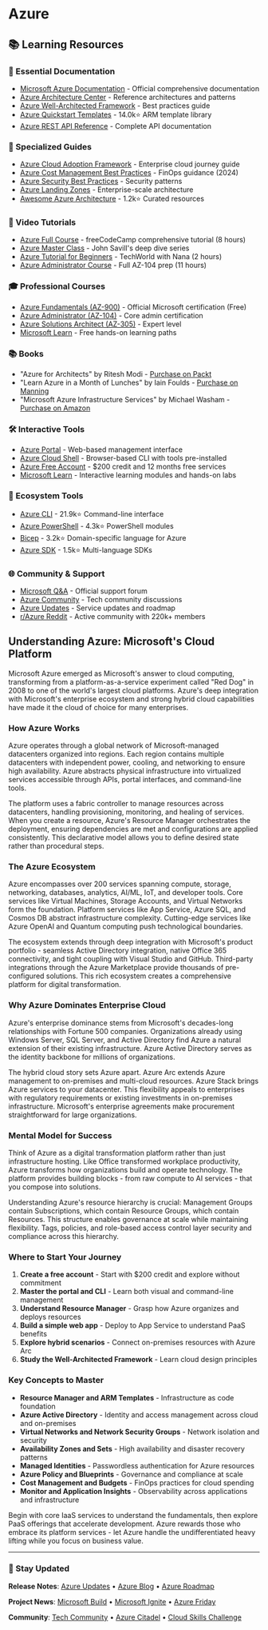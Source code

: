 # Azure

## 📚 Learning Resources

### 📖 Essential Documentation
- [Microsoft Azure Documentation](https://learn.microsoft.com/en-us/azure/) - Official comprehensive documentation
- [Azure Architecture Center](https://learn.microsoft.com/en-us/azure/architecture/) - Reference architectures and patterns
- [Azure Well-Architected Framework](https://learn.microsoft.com/en-us/azure/architecture/framework/) - Best practices guide
- [Azure Quickstart Templates](https://github.com/Azure/azure-quickstart-templates) - 14.0k⭐ ARM template library
- [Azure REST API Reference](https://learn.microsoft.com/en-us/rest/api/azure/) - Complete API documentation

### 📝 Specialized Guides
- [Azure Cloud Adoption Framework](https://learn.microsoft.com/en-us/azure/cloud-adoption-framework/) - Enterprise cloud journey guide
- [Azure Cost Management Best Practices](https://learn.microsoft.com/en-us/azure/cost-management-billing/costs/cost-mgt-best-practices) - FinOps guidance (2024)
- [Azure Security Best Practices](https://learn.microsoft.com/en-us/azure/security/fundamentals/best-practices-and-patterns) - Security patterns
- [Azure Landing Zones](https://learn.microsoft.com/en-us/azure/cloud-adoption-framework/ready/landing-zone/) - Enterprise-scale architecture
- [Awesome Azure Architecture](https://github.com/lukemurraynz/awesome-azure-architecture) - 1.2k⭐ Curated resources

### 🎥 Video Tutorials
- [Azure Full Course](https://www.youtube.com/watch?v=NKEFWyqJ5XA) - freeCodeCamp comprehensive tutorial (8 hours)
- [Azure Master Class](https://www.youtube.com/playlist?list=PLlVtbbG169nGlGPWs9xaLKT-vqfxdtA1o) - John Savill's deep dive series
- [Azure Tutorial for Beginners](https://www.youtube.com/watch?v=NKEFWyqJ5XA) - TechWorld with Nana (2 hours)
- [Azure Administrator Course](https://www.youtube.com/watch?v=10PbGbTUSAg) - Full AZ-104 prep (11 hours)

### 🎓 Professional Courses
- [Azure Fundamentals (AZ-900)](https://learn.microsoft.com/en-us/learn/certifications/azure-fundamentals/) - Official Microsoft certification (Free)
- [Azure Administrator (AZ-104)](https://learn.microsoft.com/en-us/learn/certifications/azure-administrator/) - Core admin certification
- [Azure Solutions Architect (AZ-305)](https://learn.microsoft.com/en-us/learn/certifications/azure-solutions-architect/) - Expert level
- [Microsoft Learn](https://learn.microsoft.com/en-us/learn/azure/) - Free hands-on learning paths

### 📚 Books
- "Azure for Architects" by Ritesh Modi - [Purchase on Packt](https://www.packtpub.com/product/azure-for-architects-third-edition/9781803240657)
- "Learn Azure in a Month of Lunches" by Iain Foulds - [Purchase on Manning](https://www.manning.com/books/learn-azure-in-a-month-of-lunches-second-edition)
- "Microsoft Azure Infrastructure Services" by Michael Washam - [Purchase on Amazon](https://www.amazon.com/dp/0672337290)

### 🛠️ Interactive Tools
- [Azure Portal](https://portal.azure.com/) - Web-based management interface
- [Azure Cloud Shell](https://shell.azure.com/) - Browser-based CLI with tools pre-installed
- [Azure Free Account](https://azure.microsoft.com/free/) - $200 credit and 12 months free services
- [Microsoft Learn](https://learn.microsoft.com/en-us/training/azure/) - Interactive learning modules and hands-on labs

### 🚀 Ecosystem Tools
- [Azure CLI](https://github.com/Azure/azure-cli) - 21.9k⭐ Command-line interface
- [Azure PowerShell](https://github.com/Azure/azure-powershell) - 4.3k⭐ PowerShell modules
- [Bicep](https://github.com/Azure/bicep) - 3.2k⭐ Domain-specific language for Azure
- [Azure SDK](https://github.com/Azure/azure-sdk) - 1.5k⭐ Multi-language SDKs

### 🌐 Community & Support
- [Microsoft Q&A](https://learn.microsoft.com/en-us/answers/tags/133/azure) - Official support forum
- [Azure Community](https://techcommunity.microsoft.com/t5/azure/ct-p/Azure) - Tech community discussions
- [Azure Updates](https://azure.microsoft.com/en-us/updates/) - Service updates and roadmap
- [r/Azure Reddit](https://www.reddit.com/r/AZURE/) - Active community with 220k+ members

## Understanding Azure: Microsoft's Cloud Platform

Microsoft Azure emerged as Microsoft's answer to cloud computing, transforming from a platform-as-a-service experiment called "Red Dog" in 2008 to one of the world's largest cloud platforms. Azure's deep integration with Microsoft's enterprise ecosystem and strong hybrid cloud capabilities have made it the cloud of choice for many enterprises.

### How Azure Works

Azure operates through a global network of Microsoft-managed datacenters organized into regions. Each region contains multiple datacenters with independent power, cooling, and networking to ensure high availability. Azure abstracts physical infrastructure into virtualized services accessible through APIs, portal interfaces, and command-line tools.

The platform uses a fabric controller to manage resources across datacenters, handling provisioning, monitoring, and healing of services. When you create a resource, Azure's Resource Manager orchestrates the deployment, ensuring dependencies are met and configurations are applied consistently. This declarative model allows you to define desired state rather than procedural steps.

### The Azure Ecosystem

Azure encompasses over 200 services spanning compute, storage, networking, databases, analytics, AI/ML, IoT, and developer tools. Core services like Virtual Machines, Storage Accounts, and Virtual Networks form the foundation. Platform services like App Service, Azure SQL, and Cosmos DB abstract infrastructure complexity. Cutting-edge services like Azure OpenAI and Quantum computing push technological boundaries.

The ecosystem extends through deep integration with Microsoft's product portfolio - seamless Active Directory integration, native Office 365 connectivity, and tight coupling with Visual Studio and GitHub. Third-party integrations through the Azure Marketplace provide thousands of pre-configured solutions. This rich ecosystem creates a comprehensive platform for digital transformation.

### Why Azure Dominates Enterprise Cloud

Azure's enterprise dominance stems from Microsoft's decades-long relationships with Fortune 500 companies. Organizations already using Windows Server, SQL Server, and Active Directory find Azure a natural extension of their existing infrastructure. Azure Active Directory serves as the identity backbone for millions of organizations.

The hybrid cloud story sets Azure apart. Azure Arc extends Azure management to on-premises and multi-cloud resources. Azure Stack brings Azure services to your datacenter. This flexibility appeals to enterprises with regulatory requirements or existing investments in on-premises infrastructure. Microsoft's enterprise agreements make procurement straightforward for large organizations.

### Mental Model for Success

Think of Azure as a digital transformation platform rather than just infrastructure hosting. Like Office transformed workplace productivity, Azure transforms how organizations build and operate technology. The platform provides building blocks - from raw compute to AI services - that you compose into solutions.

Understanding Azure's resource hierarchy is crucial: Management Groups contain Subscriptions, which contain Resource Groups, which contain Resources. This structure enables governance at scale while maintaining flexibility. Tags, policies, and role-based access control layer security and compliance across this hierarchy.

### Where to Start Your Journey

1. **Create a free account** - Start with $200 credit and explore without commitment
2. **Master the portal and CLI** - Learn both visual and command-line management
3. **Understand Resource Manager** - Grasp how Azure organizes and deploys resources  
4. **Build a simple web app** - Deploy to App Service to understand PaaS benefits
5. **Explore hybrid scenarios** - Connect on-premises resources with Azure Arc
6. **Study the Well-Architected Framework** - Learn cloud design principles

### Key Concepts to Master

- **Resource Manager and ARM Templates** - Infrastructure as code foundation
- **Azure Active Directory** - Identity and access management across cloud and on-premises
- **Virtual Networks and Network Security Groups** - Network isolation and security
- **Availability Zones and Sets** - High availability and disaster recovery patterns
- **Managed Identities** - Passwordless authentication for Azure resources
- **Azure Policy and Blueprints** - Governance and compliance at scale
- **Cost Management and Budgets** - FinOps practices for cloud spending
- **Monitor and Application Insights** - Observability across applications and infrastructure

Begin with core IaaS services to understand the fundamentals, then explore PaaS offerings that accelerate development. Azure rewards those who embrace its platform services - let Azure handle the undifferentiated heavy lifting while you focus on business value.

---

### 📡 Stay Updated

**Release Notes**: [Azure Updates](https://azure.microsoft.com/en-us/updates/) • [Azure Blog](https://azure.microsoft.com/en-us/blog/) • [Azure Roadmap](https://azure.microsoft.com/en-us/updates/roadmap/)

**Project News**: [Microsoft Build](https://mybuild.microsoft.com/) • [Microsoft Ignite](https://ignite.microsoft.com/) • [Azure Friday](https://azure.microsoft.com/en-us/resources/videos/azure-friday/)

**Community**: [Tech Community](https://techcommunity.microsoft.com/t5/azure/ct-p/Azure) • [Azure Citadel](https://azurecitadel.com/) • [Cloud Skills Challenge](https://www.microsoft.com/en-us/cloudskillschallenge)